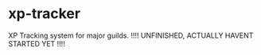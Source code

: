 # xp-tracker
XP Tracking system for major guilds.
!!!! UNFINISHED, ACTUALLY HAVENT STARTED YET !!!!

